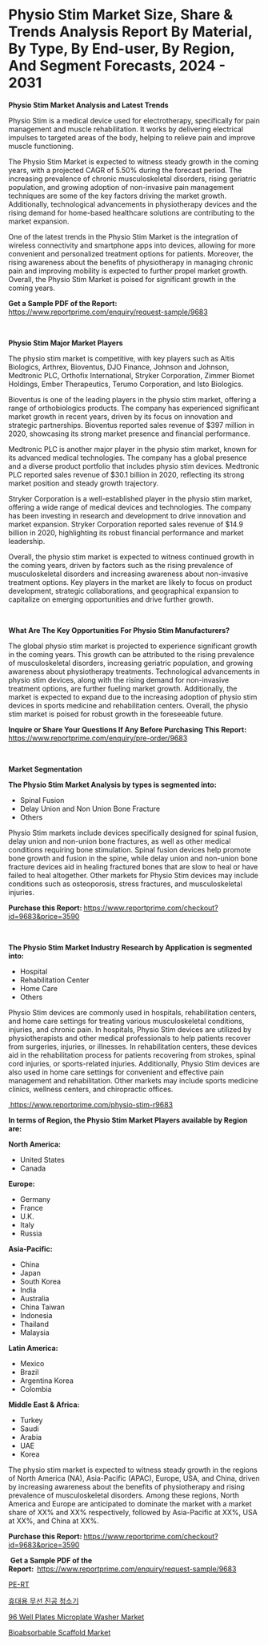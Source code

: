 <p><h1>Physio Stim Market Size, Share & Trends Analysis Report By Material, By Type, By End-user, By Region, And Segment Forecasts, 2024 - 2031</h1></p><p><strong>Physio Stim Market Analysis and Latest Trends</strong></p>
<p><p>Physio Stim is a medical device used for electrotherapy, specifically for pain management and muscle rehabilitation. It works by delivering electrical impulses to targeted areas of the body, helping to relieve pain and improve muscle functioning.</p><p>The Physio Stim Market is expected to witness steady growth in the coming years, with a projected CAGR of 5.50% during the forecast period. The increasing prevalence of chronic musculoskeletal disorders, rising geriatric population, and growing adoption of non-invasive pain management techniques are some of the key factors driving the market growth. Additionally, technological advancements in physiotherapy devices and the rising demand for home-based healthcare solutions are contributing to the market expansion.</p><p>One of the latest trends in the Physio Stim Market is the integration of wireless connectivity and smartphone apps into devices, allowing for more convenient and personalized treatment options for patients. Moreover, the rising awareness about the benefits of physiotherapy in managing chronic pain and improving mobility is expected to further propel market growth. Overall, the Physio Stim Market is poised for significant growth in the coming years.</p></p>
<p><strong>Get a Sample PDF of the Report:&nbsp;</strong> <a href="https://www.reportprime.com/enquiry/request-sample/9683">https://www.reportprime.com/enquiry/request-sample/9683</a></p>
<p>&nbsp;</p>
<p><strong>Physio Stim Major Market Players</strong></p>
<p><p>The physio stim market is competitive, with key players such as Altis Biologics, Arthrex, Bioventus, DJO Finance, Johnson and Johnson, Medtronic PLC, Orthofix International, Stryker Corporation, Zimmer Biomet Holdings, Ember Therapeutics, Terumo Corporation, and Isto Biologics.</p><p>Bioventus is one of the leading players in the physio stim market, offering a range of orthobiologics products. The company has experienced significant market growth in recent years, driven by its focus on innovation and strategic partnerships. Bioventus reported sales revenue of $397 million in 2020, showcasing its strong market presence and financial performance.</p><p>Medtronic PLC is another major player in the physio stim market, known for its advanced medical technologies. The company has a global presence and a diverse product portfolio that includes physio stim devices. Medtronic PLC reported sales revenue of $30.1 billion in 2020, reflecting its strong market position and steady growth trajectory.</p><p>Stryker Corporation is a well-established player in the physio stim market, offering a wide range of medical devices and technologies. The company has been investing in research and development to drive innovation and market expansion. Stryker Corporation reported sales revenue of $14.9 billion in 2020, highlighting its robust financial performance and market leadership.</p><p>Overall, the physio stim market is expected to witness continued growth in the coming years, driven by factors such as the rising prevalence of musculoskeletal disorders and increasing awareness about non-invasive treatment options. Key players in the market are likely to focus on product development, strategic collaborations, and geographical expansion to capitalize on emerging opportunities and drive further growth.</p></p>
<p>&nbsp;</p>
<p><strong>What Are The Key Opportunities For Physio Stim Manufacturers?</strong></p>
<p><p>The global physio stim market is projected to experience significant growth in the coming years. This growth can be attributed to the rising prevalence of musculoskeletal disorders, increasing geriatric population, and growing awareness about physiotherapy treatments. Technological advancements in physio stim devices, along with the rising demand for non-invasive treatment options, are further fueling market growth. Additionally, the market is expected to expand due to the increasing adoption of physio stim devices in sports medicine and rehabilitation centers. Overall, the physio stim market is poised for robust growth in the foreseeable future.</p></p>
<p><strong>Inquire or Share Your Questions If Any Before Purchasing This Report:</strong> <a href="https://www.reportprime.com/enquiry/pre-order/9683">https://www.reportprime.com/enquiry/pre-order/9683</a></p>
<p>&nbsp;</p>
<p><strong>Market Segmentation</strong></p>
<p><strong>The Physio Stim Market Analysis by types is segmented into:</strong></p>
<p><ul><li>Spinal Fusion</li><li>Delay Union and Non Union Bone Fracture</li><li>Others</li></ul></p>
<p><p>Physio Stim markets include devices specifically designed for spinal fusion, delay union and non-union bone fractures, as well as other medical conditions requiring bone stimulation. Spinal fusion devices help promote bone growth and fusion in the spine, while delay union and non-union bone fracture devices aid in healing fractured bones that are slow to heal or have failed to heal altogether. Other markets for Physio Stim devices may include conditions such as osteoporosis, stress fractures, and musculoskeletal injuries.</p></p>
<p><strong>Purchase this Report:&nbsp;</strong><a href="https://www.reportprime.com/checkout?id=9683&price=3590">https://www.reportprime.com/checkout?id=9683&price=3590</a></p>
<p>&nbsp;</p>
<p><strong>The Physio Stim Market Industry Research by Application is segmented into:</strong></p>
<p><ul><li>Hospital</li><li>Rehabilitation Center</li><li>Home Care</li><li>Others</li></ul></p>
<p><p>Physio Stim devices are commonly used in hospitals, rehabilitation centers, and home care settings for treating various musculoskeletal conditions, injuries, and chronic pain. In hospitals, Physio Stim devices are utilized by physiotherapists and other medical professionals to help patients recover from surgeries, injuries, or illnesses. In rehabilitation centers, these devices aid in the rehabilitation process for patients recovering from strokes, spinal cord injuries, or sports-related injuries. Additionally, Physio Stim devices are also used in home care settings for convenient and effective pain management and rehabilitation. Other markets may include sports medicine clinics, wellness centers, and chiropractic offices.</p></p>
<p><a href="https://www.reportprime.com/physio-stim-r9683">&nbsp;https://www.reportprime.com/physio-stim-r9683</a></p>
<p><strong>In terms of Region, the Physio Stim Market Players available by Region are:</strong></p>
<p>
    <p> <strong> North America: </strong>
        <ul>
            <li>United States</li>
            <li>Canada</li>
        </ul>
        </p> 
    <p> <strong> Europe: </strong>
        <ul>
            <li>Germany</li>
            <li>France</li>
            <li>U.K.</li>
            <li>Italy</li>
            <li>Russia</li>
        </ul>
        </p> 
    <p> <strong> Asia-Pacific: </strong>
        <ul>
            <li>China</li>
            <li>Japan</li>
            <li>South Korea</li>
            <li>India</li>
            <li>Australia</li>
            <li>China Taiwan</li>
            <li>Indonesia</li>
            <li>Thailand</li>
            <li>Malaysia</li>
        </ul>
        </p> 
    <p> <strong> Latin America: </strong>
        <ul>
            <li>Mexico</li>
            <li>Brazil</li>
            <li>Argentina Korea</li>
            <li>Colombia</li>
        </ul>
        </p> 
    <p> <strong> Middle East & Africa: </strong>
        <ul>
            <li>Turkey</li>
            <li>Saudi</li>
            <li>Arabia</li>
            <li>UAE</li>
            <li>Korea</li>
        </ul>
    </p>
    </p>
<p><p>The physio stim market is expected to witness steady growth in the regions of North America (NA), Asia-Pacific (APAC), Europe, USA, and China, driven by increasing awareness about the benefits of physiotherapy and rising prevalence of musculoskeletal disorders. Among these regions, North America and Europe are anticipated to dominate the market with a market share of XX% and XX% respectively, followed by Asia-Pacific at XX%, USA at XX%, and China at XX%.</p></p>
<p><strong>Purchase this Report: </strong><a href="https://www.reportprime.com/checkout?id=9683&price=3590">https://www.reportprime.com/checkout?id=9683&price=3590</a></p>
<p>&nbsp;<strong>Get a Sample PDF of the Report:&nbsp;&nbsp;</strong><a href="https://www.reportprime.com/enquiry/request-sample/9683">https://www.reportprime.com/enquiry/request-sample/9683</a></p>
<p><strong></strong></p>
<p><p><a href="https://github.com/jimahmed0511/Market-Research-Report-List-1/blob/main/8649548106854.md">PE-RT</a></p><p><a href="https://github.com/ahmadrevanz10/Market-Research-Report-List-1/blob/main/6023377107181.md">휴대용 무선 진공 청소기</a></p><p><a href="https://github.com/zolotuy145/Market-Research-Report-List-1/blob/main/96-well-plates-microplate-washer-market.md">96 Well Plates Microplate Washer Market</a></p><p><a href="https://github.com/nafisalvee228/Market-Research-Report-List-1/blob/main/bioabsorbable-scaffold-market.md">Bioabsorbable Scaffold Market</a></p></p>